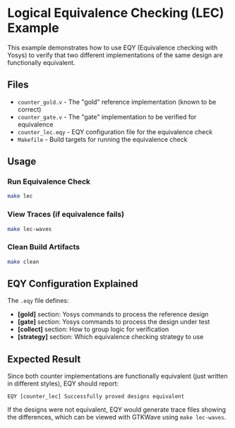 # Logical Equivalence Checking (LEC) Example

This example demonstrates how to use EQY (Equivalence checking with Yosys) to verify that two different implementations of the same design are functionally equivalent.

## Files

- `counter_gold.v` - The "gold" reference implementation (known to be correct)
- `counter_gate.v` - The "gate" implementation to be verified for equivalence
- `counter_lec.eqy` - EQY configuration file for the equivalence check
- `Makefile` - Build targets for running the equivalence check

## Usage

### Run Equivalence Check
```bash
make lec
```

### View Traces (if equivalence fails)
```bash
make lec-waves
```

### Clean Build Artifacts
```bash
make clean
```

## EQY Configuration Explained

The `.eqy` file defines:
- **[gold]** section: Yosys commands to process the reference design
- **[gate]** section: Yosys commands to process the design under test
- **[collect]** section: How to group logic for verification
- **[strategy]** section: Which equivalence checking strategy to use

## Expected Result

Since both counter implementations are functionally equivalent (just written in different styles), EQY should report:
```
EQY [counter_lec] Successfully proved designs equivalent
```

If the designs were not equivalent, EQY would generate trace files showing the differences, which can be viewed with GTKWave using `make lec-waves`.
